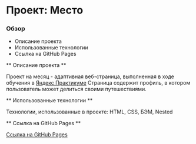 # Проект: Место

### Обзор

* Описание проекта
* Использованные технологии
* Ссылка на GitHub Pages

** Описание проекта **

Проект на месяц - адаптивная веб-страница, выполненная в ходе обучения в [Яндекс Практикуме](https://practicum.yandex.ru)
Страница содержит профиль, в котором пользователь может делиться своими путешествиями.

** Использованные технологии **

Технологии, использованные в проекте: HTML, CSS, БЭМ, Nested

** Ссылка на GitHub Pages **

[Ссылка на GitHub Pages](https://maria-lem.github.io/mesto-project/)